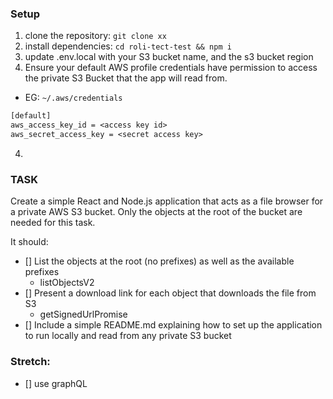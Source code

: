 ### Setup
1. clone the repository: `git clone xx`
2. install dependencies: `cd roli-tect-test && npm i`
3. update .env.local with your S3 bucket name, and the s3 bucket region
4. Ensure your default AWS profile credentials have permission to access the private S3 Bucket that the app will read from.
  - EG: `~/.aws/credentials`
```txt
[default]
aws_access_key_id = <access key id>
aws_secret_access_key = <secret access key>
```
4. 


### TASK


Create a simple React and Node.js application that acts as a file browser for a private AWS S3 bucket. Only the objects at the root of the bucket are needed for this task.


It should:
- [] List the objects at the root (no prefixes) as well as the available prefixes
  - listObjectsV2
- [] Present a download link for each object that downloads the file from S3
  - getSignedUrlPromise
- [] Include a simple README.md explaining how to set up the application to run locally and read from any private S3 bucket

### Stretch:
- [] use graphQL